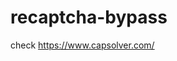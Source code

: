# recaptcha-bypass
check https://www.capsolver.com/ 



















                                     